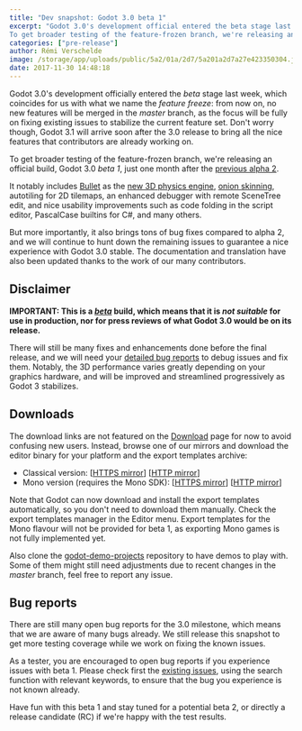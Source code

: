 ```yaml
---
title: "Dev snapshot: Godot 3.0 beta 1"
excerpt: "Godot 3.0's development official entered the beta stage last week, which coincides for us with what we name the feature freeze: from now on, no new features will be merged in the master branch, as the focus will be fully on fixing existing issues to stabilize the current feature set.
To get broader testing of the feature-frozen branch, we're releasing an official build, Godot 3.0 beta 1, just one month after the previous alpha 2."
categories: ["pre-release"]
author: Rémi Verschelde
image: /storage/app/uploads/public/5a2/01a/2d7/5a201a2d7a27e423350304.jpg
date: 2017-11-30 14:48:18
---
```


Godot 3.0's development officially entered the *beta* stage last week, which coincides for us with what we name the *feature freeze*: from now on, no new features will be merged in the *master* branch, as the focus will be fully on fixing existing issues to stabilize the current feature set.
Don't worry though, Godot 3.1 will arrive soon after the 3.0 release to bring all the nice features that contributors are already working on.

To get broader testing of the feature-frozen branch, we're releasing an official build, Godot 3.0 *beta 1*, just one month after the [previous alpha 2](/article/dev-snapshot-godot-3-0-alpha-2).

It notably includes [Bullet](http://bulletphysics.org) as the [new 3D physics engine](/article/godot-30-switches-bullet-3-physics), [onion skinning](/article/introducing-onion-skinning-godot-game-engine), autotiling for 2D tilemaps, an enhanced debugger with remote SceneTree edit, and nice usability improvements such as code folding in the script editor, PascalCase builtins for C#, and many others.

But more importantly, it also brings tons of bug fixes compared to alpha 2, and we will continue to hunt down the remaining issues to guarantee a nice experience with Godot 3.0 stable. The documentation and translation have also been updated thanks to the work of our many contributors.

## Disclaimer

**IMPORTANT: This is a *[beta](https://en.wikipedia.org/wiki/Software_release_life_cycle#Beta)* build, which means that it is *not suitable* for use in production, nor for press reviews of what Godot 3.0 would be on its release.**

There will still be many fixes and enhancements done before the final release, and we will need your [detailed bug reports](https://github.com/godotengine/godot/issues) to debug issues and fix them. Notably, the 3D performance varies greatly depending on your graphics hardware, and will be improved and streamlined progressively as Godot 3 stabilizes.

## Downloads

The download links are not featured on the [Download](/download) page for now to avoid confusing new users. Instead, browse one of our mirrors and download the editor binary for your platform and the export templates archive:

- Classical version: [[HTTPS mirror](https://downloads.tuxfamily.org/godotengine/3.0/beta1)] [[HTTP mirror](http://op.godotengine.org:81/downloads/3.0/beta1)]
- Mono version (requires the Mono SDK): [[HTTPS mirror](https://downloads.tuxfamily.org/godotengine/3.0/beta1/mono)] [[HTTP mirror](http://op.godotengine.org:81/downloads/3.0/beta1/mono)]

Note that Godot can now download and install the export templates automatically, so you don't need to download them manually. Check the export templates manager in the Editor menu.
Export templates for the Mono flavour will not be provided for beta 1, as exporting Mono games is not fully implemented yet.

Also clone the [godot-demo-projects](https://github.com/godotengine/godot-demo-projects/) repository to have demos to play with. Some of them might still need adjustments due to recent changes in the *master* branch, feel free to report any issue.

## Bug reports

There are still many open bug reports for the 3.0 milestone, which means that we are aware of many bugs already. We still release this snapshot to get more testing coverage while we work on fixing the known issues.

As a tester, you are encouraged to open bug reports if you experience issues with beta 1. Please check first the [existing issues](https://github.com/godotengine/godot/issues), using the search function with relevant keywords, to ensure that the bug you experience is not known already.

Have fun with this beta 1 and stay tuned for a potential beta 2, or directly a release candidate (RC) if we're happy with the test results.